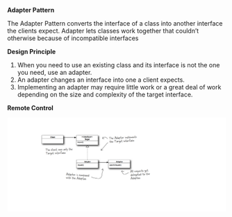 **Adapter Pattern**

The Adapter Pattern converts the interface of a class into another interface the clients expect. Adapter lets classes work together that couldn’t otherwise because of incompatible interfaces

**Design Principle**

1. When you need to use an existing class and its interface is not the one you need, use an 
adapter.
2. An adapter changes an interface into one a client expects.
3. Implementing an adapter may require little work or a great deal of work depending on the size 
and complexity of the target interface.

**Remote Control**

![Adapter pattern](./../assets/adapter.png)


